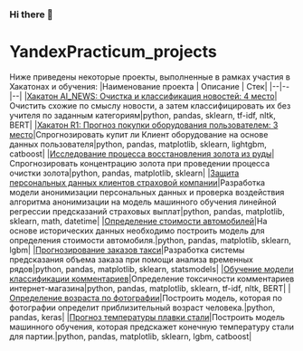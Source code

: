 ### Hi there 👋

# YandexPracticum_projects
Ниже приведены некоторые проекты, выполненные в рамках участия в Хакатонах и обучения:
|Наименование проекта | Описание  | Стек|
|--|--|--|
 |[Хакатон AI_NEWS: Очистка и классификация новостей: 4 место](https://github.com/garshinmail/Hackhatons/tree/main/AI%20NEWS)|Очистить схожие по смыслу новости, а затем классифицировать их без учителя по заданным категориям|python, pandas, sklearn, tf-idf, nltk, BERT|
 |[Хакатон R1: Прогноз покупки оборудования пользователем: 3 место](https://github.com/garshinmail/Hackhatons/tree/main/R1)|Спрогнозировать купит ли Клиент оборудование на основе данных пользователя|python, pandas, matplotlib, sklearn, lightgbm, catboost|
 |[Исследование процесса восстановления золота из руды](https://github.com/garshinmail/YandexPracticum_projects/tree/main/06_gold_recovery)|Спрогнозировать концентрацию золота при проведении процесса очистки золота|python, pandas, matplotlib, sklearn|
 |[Защита персональных данных клиентов страховой компании](https://github.com/garshinmail/YandexPracticum_projects/tree/main/07_protection_clients_data)|Разработка модели анонимизации персональных данных и проверка воздействия алгоритма анонимизации на модель машинного обучения линейной регрессии предсказаний страховых выплат|python, pandas, matplotlib, sklearn, math, datetime|
 |[Определение стоимости автомобилей](https://github.com/garshinmail/YandexPracticum_projects/tree/main/08_auto_prices_predict)|На основе исторических данных необходимо построить модель для определения стоимости автомобиля.|python, pandas, matplotlib, sklearn,  lgbm|
 |[Прогнозирование заказов такси](https://github.com/garshinmail/YandexPracticum_projects/tree/main/09_taxi_prediction)|Разработка системы предсказания объема заказа при помощи анализа временных рядов|python, pandas, matplotlib, sklearn,  statsmodels|
 |[Обучение модели классификации комментариев](https://github.com/garshinmail/YandexPracticum_projects/tree/main/10_toxic_comments)|Определение токсичности комментариев интернет-магазина|python, pandas, matplotlib, sklearn,  tf-idf, nltk, BERT|
 |[Определение возраста по фотографии](https://github.com/garshinmail/YandexPracticum_projects/tree/main/11_computer_vision)|Построить модель, которая по фотографии определит приблизительный возраст человека.|python, pandas, keras|
 |[Прогноз температуры плавки стали](https://github.com/garshinmail/YandexPracticum_projects/tree/main/final_steel_modelling)|Построить модель машинного обучения, которая предскажет конечную температуру стали для партии.|python, pandas, matplotlib, sklearn,  lgbm, catboost|




